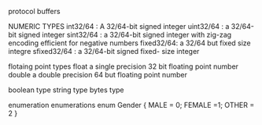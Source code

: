 
protocol buffers 

NUMERIC TYPES
int32/64 : A 32/64-bit signed integer
uint32/64 : a 32/64-bit signed integer
sint32/64 : a 32/64-bit signed integer with zig-zag encoding efficient for negative numbers
fixed32/64: a 32/64 but fixed size integre
sfixed32/64 : a 32/64-bit signed fixed- size integer 

flotaing point types
float a single precision 32 bit floating point number
double a double precision 64 but floating point number

boolean type 
string type
bytes type

enumeration
 enumerations
 enum Gender {
    MALE = 0;
    FEMALE =1;
    OTHER = 2
 }